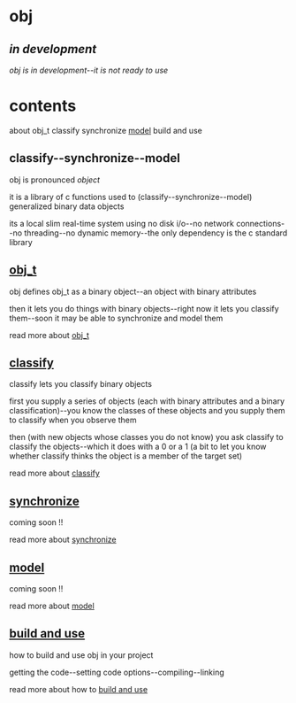# obj

## *in development*

*obj is in development--it is not ready to use*

# contents

about
obj_t
classify
synchronize
[model](#model)
build and use

## classify--synchronize--model

obj is pronounced *object*

it is a library of c functions used to (classify--synchronize--model) generalized binary data objects

its a local slim real-time system using no disk i/o--no network connections--no threading--no dynamic memory--the only dependency is the c standard library

## [obj_t](OBJ.md)

obj defines obj_t as a binary object--an object with binary attributes

then it lets you do things with binary objects--right now it lets you classify them--soon it may be able to synchronize and model them

read more about [obj_t](OBJ.md)

## [classify](CLASS.md)

classify lets you classify binary objects

first you supply a series of objects (each with binary attributes and a binary classification)--you know the classes of these objects and you supply them to classify when you observe them

then (with new objects whose classes you do not know) you ask classify to classify the objects--which it does with a 0 or a 1 (a bit to let you know whether classify thinks the object is a member of the target set)

read more about [classify](CLASS.md)

## [synchronize](SYNC.md)

coming soon !!

read more about [synchronize](SYNC.md)

## [model](MODEL.md)

coming soon !!

read more about [model](MODEL.md)

## [build and use](BUILD.md)

how to build and use obj in your project

getting the code--setting code options--compiling--linking

read more about how to [build and use](BUILD.md)
